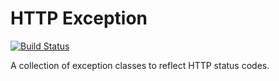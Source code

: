 # HTTP Exception

[![Build Status](https://secure.travis-ci.org/havvg/HttpException.png?branch=master)](http://travis-ci.org/havvg/HttpException)

A collection of exception classes to reflect HTTP status codes.
